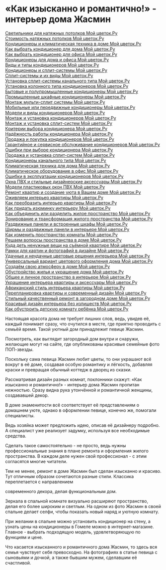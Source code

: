 <h1>«Как изысканно и романтично!» - интерьер дома Жасмин</h1>
<p>
<a href="http://www.ma-fleur.ru/index.php?page=382">Светильники для натяжных потолков Мой цветок.Ру</a><br>
<a href="http://www.ma-fleur.ru/index.php?page=383">Стоимость натяжных потолков Мой цветок.Ру</a><br>
<a href="http://www.ma-fleur.ru/index.php?page=384">Кондиционеры и климатическая техника в доме Мой цветок.Ру</a><br>
<a href="http://www.ma-fleur.ru/index.php?page=385">Как выбрать кондиционер для дома Мой цветок.Ру</a><br>
<a href="http://www.ma-fleur.ru/index.php?page=386">Как выбрать кондиционер для офиса Мой цветок.Ру</a><br>
<a href="http://www.ma-fleur.ru/index.php?page=387">Кондиционеры для дома и офиса Мой цветок.Ру</a><br>
<a href="http://www.ma-fleur.ru/index.php?page=388">Виды и типы кондиционеров Мой цветок.Ру</a><br>
<a href="http://www.ma-fleur.ru/index.php?page=389">Кондиционеры и сплит-системы Мой цветок.Ру</a><br>
<a href="http://www.ma-fleur.ru/index.php?page=390">Сплит-системы и их виды Мой цветок.Ру</a><br>
<a href="http://www.ma-fleur.ru/index.php?page=391">Установка сплит-системы канального типа Мой цветок.Ру</a><br>
<a href="http://www.ma-fleur.ru/index.php?page=392">Установка колонного типа кондиционеров Мой цветок.Ру</a><br>
<a href="http://www.ma-fleur.ru/index.php?page=393">Бытовые и полупромышленные кондиционеры Мой цветок.Ру</a><br>
<a href="http://www.ma-fleur.ru/index.php?page=394">Промышленные шкафные кондиционеры Мой цветок.Ру</a><br>
<a href="http://www.ma-fleur.ru/index.php?page=395">Монтаж мульти-сплит системы Мой цветок.Ру</a><br>
<a href="http://www.ma-fleur.ru/index.php?page=396">Мобильные или передвижные кондиционеры Мой цветок.Ру</a><br>
<a href="http://www.ma-fleur.ru/index.php?page=397">Модели и виды кондиционеров Мой цветок.Ру</a><br>
<a href="http://www.ma-fleur.ru/index.php?page=398">Монтаж и установка кондиционеров Мой цветок.Ру</a><br>
<a href="http://www.ma-fleur.ru/index.php?page=399">Монтаж и установка сплит-систем Мой цветок.Ру</a><br>
<a href="http://www.ma-fleur.ru/index.php?page=400">Критерии выбора кондиционера Мой цветок.Ру</a><br>
<a href="http://www.ma-fleur.ru/index.php?page=401">Надёжность работы кондиционера Мой цветок.Ру</a><br>
<a href="http://www.ma-fleur.ru/index.php?page=402">Продажа и покупка кондиционеров Мой цветок.Ру</a><br>
<a href="http://www.ma-fleur.ru/index.php?page=403">Гарантийное и сервисное обслуживание кондиционеров Мой цветок.Ру</a><br>
<a href="http://www.ma-fleur.ru/index.php?page=404">Ошибки при выборе кондиционера Мой цветок.Ру</a><br>
<a href="http://www.ma-fleur.ru/index.php?page=405">Продажа и установка сплит-систем Мой цветок.Ру</a><br>
<a href="http://www.ma-fleur.ru/index.php?page=406">Кондиционеры канального типа Мой цветок.Ру</a><br>
<a href="http://www.ma-fleur.ru/index.php?page=407">Климатическая техника для дома Мой цветок.Ру</a><br>
<a href="http://www.ma-fleur.ru/index.php?page=408">Климатическое оборудование в офис Мой цветок.Ру</a><br>
<a href="http://www.ma-fleur.ru/index.php?page=409">Ошибки в эксплуатации кондиционеров Мой цветок.Ру</a><br>
<a href="http://www.ma-fleur.ru/index.php?page=410">Окна ПВХ и стильные дизайнерские аксессуары Мой цветок.Ру</a><br>
<a href="http://www.ma-fleur.ru/index.php?page=411">Модели пластиковых окон ПВХ Мой цветок.Ру</a><br>
<a href="http://www.ma-fleur.ru/index.php?page=412">Ремонт квартир и создание уюта в Вашем доме Мой цветок.Ру</a><br>
<a href="http://www.ma-fleur.ru/index.php?page=413">Оживляем интерьер квартиры Мой цветок.Ру</a><br>
<a href="http://www.ma-fleur.ru/index.php?page=414">Как преобразить интерьер квартиры Мой цветок.Ру</a><br>
<a href="http://www.ma-fleur.ru/index.php?page=415">Как придать изюминку интерьеру Мой цветок.Ру</a><br>
<a href="http://www.ma-fleur.ru/index.php?page=416">Как объединить или разделить жилое пространство Мой цветок.Ру</a><br>
<a href="http://www.ma-fleur.ru/index.php?page=417">Зонирование и трансформация жилого пространства Мой цветок.Ру</a><br>
<a href="http://www.ma-fleur.ru/index.php?page=418">Раздвижные панели и встроенные шкафы Мой цветок.Ру</a><br>
<a href="http://www.ma-fleur.ru/index.php?page=419">Ширмы и раздвижные панели в интерьере Мой цветок.Ру</a><br>
<a href="http://www.ma-fleur.ru/index.php?page=420">Как изменить пространство комнаты Мой цветок.Ру</a><br>
<a href="http://www.ma-fleur.ru/index.php?page=421">Решаем вопросы пространства в доме Мой цветок.Ру</a><br>
<a href="http://www.ma-fleur.ru/index.php?page=424">Куда деть ненужные вещи на съёмной квартире Мой цветок.Ру</a><br>
<a href="http://www.ma-fleur.ru/index.php?page=425">Рамки для картин и фотографий в дизайне Мой цветок.Ру</a><br>
<a href="http://www.ma-fleur.ru/index.php?page=426">Удачные и неудачные цветовые решения интерьера Мой цветок.Ру</a><br>
<a href="http://www.ma-fleur.ru/index.php?page=427">Универсальный вариант цветового оформления дома Мой цветок.Ру</a><br>
<a href="http://www.ma-fleur.ru/index.php?page=428">Создаём свою атмосферу в доме Мой цветок.Ру</a><br>
<a href="http://www.ma-fleur.ru/index.php?page=429">Обустройство жилья и украшение дома Мой цветок.Ру</a><br>
<a href="http://www.ma-fleur.ru/index.php?page=430">Общее и личное пространство в интерьере Мой цветок.Ру</a><br>
<a href="http://www.ma-fleur.ru/index.php?page=431">Украшение интерьера квартиры и аксессуары Мой цветок.Ру</a><br>
<a href="http://www.ma-fleur.ru/index.php?page=432">Африканский стиль интерьера квартиры Мой цветок.Ру</a><br>
<a href="http://www.ma-fleur.ru/index.php?page=433">Перепланировка квартиры и современный дизайн Мой цветок.Ру</a><br>
<a href="http://www.ma-fleur.ru/index.php?page=434">Стильный качественный ремонт в загородном доме Мой цветок.Ру</a><br>
<a href="http://www.ma-fleur.ru/index.php?page=435">Красивый дизайн интерьера без излишеств Мой цветок.Ру</a><br>
<a href="http://www.ma-fleur.ru/index.php?page=436">Как обустроить детскую комнату ребёнка Мой цветок.Ру</a><br>
</p>
<p>Настоящая красота дома не требует лишних слов, ведь, увидев её, каждый понимает сразу, что очутился в месте, где приятно проводить с семьёй время. Такой уютный дом принадлежит певице Жасмин.</p>
<p>Посмотреть, как выглядит загородный дом внутри и снаружи, желающие могут на сайте, где опубликованы красивые семейные фото ПОП-звезды.</p>
<p>Поскольку сама певица Жасмин любит цветы, то они украшают всё вокруг в её доме, создавая особую романтику и лёгкость, добавляя краски и превращая обычный коттедж в дворец из сказки.</p>
<p>Рассматривая дизайн разных комнат, поклонники скажут: «Как изысканно и романтично!» - интерьер дома Жасмин пропитан нежностью. Сразу видна рука утончённой и романтичной женщины, создававшей декор.</p>
<p>В доме знаменитости всё соответствует её представлениям о домашнем уюте, однако в оформлении певице, конечно же, помогали специалисты.</p>
<p>Ведь хозяйка может предложить идею, описав её дизайнеру подробно. А специалист уже реализует задумку, используя все необходимые средства.</p>
<p>Сделать такое самостоятельно - не просто, ведь нужны профессиональные знания в плане ремонта и оформления жилого пространства. В каждом деле нужен свой профессионал - с этим согласятся многие читатели.</p>
<p>Тем не менее, ремонт в доме Жасмин был сделан изысканно и красиво. Тут отличным образом сочетаются разные стили. Классика переплетается с направлением <p>современного декора, делая функциональным дом.</p>
<p>Зеркала в спальной комнате визуально расширяют пространство, делая его более широким и светлым. На одном из фото Жасмин в своей спальне делает селфи, чтобы показать новый наряд и уютную комнату.</p>
<p>При желании в спальне можно установить кондиционер на стену, а узнать цены на кондиционеры в Гомеле можно в интернет-магазине. Главное - выбрать подходящую модель, удовлетворяющую по функциям и цене.</p>
<p>Что касается изысканного и романтичного дома Жасмин, то здесь вся семья чувствует себя превосходно. На фотографиях в статье певица с сыновьями и дочкой, а также бывшим мужем, сделавшим её счастливой.</p>
